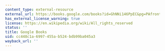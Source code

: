 ```yaml
---
content_type: external-resource
external_url: https://books.google.com/books?id=GhNNi146PpEC&pg=PAfrontcover#v=onepage&q&f=false
has_external_license_warning: true
license: https://en.wikipedia.org/wiki/All_rights_reserved
status: ''
title: Google Books
uid: cc448c1a-6997-455a-b524-bdb99ba045a3
wayback_url: ''
---
```

